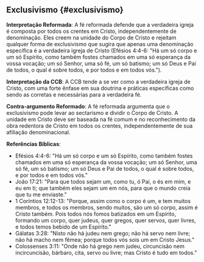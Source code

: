 ## Exclusivismo {#exclusivismo}

**Interpretação Reformada**: A fé reformada defende que a verdadeira igreja é composta por todos os crentes em Cristo, independentemente de denominação. Eles creem na unidade do Corpo de Cristo e rejeitam qualquer forma de exclusivismo que sugira que apenas uma denominação específica é a verdadeira igreja de Cristo (Efésios 4:4-6: "Há um só corpo e um só Espírito, como também fostes chamados em uma só esperança da vossa vocação; um só Senhor, uma só fé, um só batismo; um só Deus e Pai de todos, o qual é sobre todos, e por todos e em todos vós.").

**Interpretação da CCB**: A CCB tende a se ver como a verdadeira igreja de Cristo, com uma forte ênfase em sua doutrina e práticas específicas como sendo as corretas e necessárias para a verdadeira fé.

**Contra-argumento Reformado**: A fé reformada argumenta que o exclusivismo pode levar ao sectarismo e dividir o Corpo de Cristo. A unidade em Cristo deve ser baseada na fé comum e no reconhecimento da obra redentora de Cristo em todos os crentes, independentemente de sua afiliação denominacional.

**Referências Bíblicas**:
- Efésios 4:4-6: "Há um só corpo e um só Espírito, como também fostes chamados em uma só esperança da vossa vocação; um só Senhor, uma só fé, um só batismo; um só Deus e Pai de todos, o qual é sobre todos, e por todos e em todos vós."
- João 17:21: "Para que todos sejam um, como tu, ó Pai, o és em mim, e eu em ti; que também eles sejam um em nós, para que o mundo creia que tu me enviaste."
- 1 Coríntios 12:12-13: "Porque, assim como o corpo é um, e tem muitos membros, e todos os membros, sendo muitos, são um só corpo, assim é Cristo também. Pois todos nós fomos batizados em um Espírito, formando um corpo, quer judeus, quer gregos, quer servos, quer livres, e todos temos bebido de um Espírito."
- Gálatas 3:28: "Nisto não há judeu nem grego; não há servo nem livre; não há macho nem fêmea; porque todos vós sois um em Cristo Jesus."
- Colossenses 3:11: "Onde não há grego nem judeu, circuncisão nem incircuncisão, bárbaro, cita, servo ou livre; mas Cristo é tudo em todos."